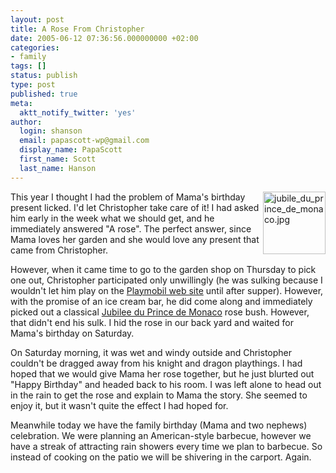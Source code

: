 ```yaml
---
layout: post
title: A Rose From Christopher
date: 2005-06-12 07:36:56.000000000 +02:00
categories:
- family
tags: []
status: publish
type: post
published: true
meta:
  aktt_notify_twitter: 'yes'
author:
  login: shanson
  email: papascott-wp@gmail.com
  display_name: PapaScott
  first_name: Scott
  last_name: Hanson
---
```

<p><a href="http://www.rosen-direct.de/shop/catalog/images/jubile_du_prince_de_monaco.jpg"><img alt="jubile_du_prince_de_monaco.jpg" src="http://www.papascott.de/wordpress/wp-content/uploads/2005/06/jubile_du_prince_de_monaco.jpg" width="100" height="100" border="0" align="right" /></a> This year I thought I had the problem of Mama's birthday present licked. I'd let Christopher take care of it! I had asked him early in the week what we should get, and he immediately answered "A rose". The perfect answer, since Mama loves her garden and she would love any present that came from Christopher.</p>
<p>However, when it came time to go to the garden shop on Thursday to pick one out, Christopher participated only unwillingly (he was sulking because I wouldn't let him play on the <a href="http://www.playmobil.de/">Playmobil web site</a> until after supper). However, with the promise of an ice cream bar, he did come along and immediately picked out a classical <a href="http://www.rosen-direct.de/shop/catalog/product_info.php/products_id/449">Jubilee du Prince de Monaco</a> rose bush. However, that didn't end his sulk. I hid the rose in our back yard and waited for Mama's birthday on Saturday.</p>
<p>On Saturday morning, it was wet and windy outside and Christopher couldn't be dragged away from his knight and dragon playthings. I had hoped that we would give Mama her rose together, but he just blurted out "Happy Birthday" and headed back to his room. I was left alone to head out in the rain to get the rose and explain to Mama the story.  She seemed to enjoy it, but it wasn't quite the effect I had hoped for.</p>
<p>Meanwhile today we have the family birthday (Mama and two nephews) celebration. We were planning an American-style barbecue, however we have a streak of attracting rain showers every time we plan to barbecue. So instead of cooking on the patio we will be shivering in the carport. Again.</p>

